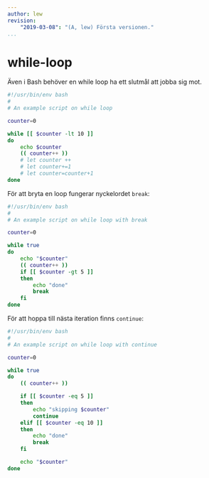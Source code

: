 ```yaml
---
author: lew
revision:
    "2019-03-08": "(A, lew) Första versionen."
...
```


while-loop
=======================

Även i Bash behöver en while loop ha ett slutmål att jobba sig mot.

```bash
#!/usr/bin/env bash
#
# An example script on while loop

counter=0

while [[ $counter -lt 10 ]]
do
    echo $counter
    (( counter++ ))
    # let counter ++
    # let counter+=1
    # let counter=counter+1
done
```

För att bryta en loop fungerar nyckelordet `break`:

```bash
#!/usr/bin/env bash
#
# An example script on while loop with break

counter=0

while true
do
    echo "$counter"
    (( counter++ ))
    if [[ $counter -gt 5 ]]
    then
        echo "done"
        break
    fi
done
```

För att hoppa till nästa iteration finns `continue`:

```bash
#!/usr/bin/env bash
#
# An example script on while loop with continue

counter=0

while true
do
    (( counter++ ))

    if [[ $counter -eq 5 ]]
    then
        echo "skipping $counter"
        continue
    elif [[ $counter -eq 10 ]]
    then
        echo "done"
        break
    fi

    echo "$counter"
done
```
